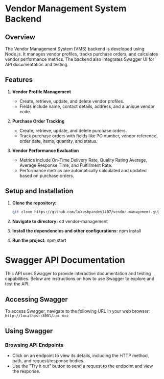 # Vendor Management System Backend

## Overview

The Vendor Management System (VMS) backend is developed using Node.js. It manages vendor profiles, tracks purchase orders, and calculates vendor performance metrics. The backend also integrates Swagger UI for API documentation and testing.

## Features

1. **Vendor Profile Management**
   - Create, retrieve, update, and delete vendor profiles.
   - Fields include name, contact details, address, and a unique vendor code.

2. **Purchase Order Tracking**
   - Create, retrieve, update, and delete purchase orders.
   - Track purchase orders with fields like PO number, vendor reference, order date, items, quantity, and status.

3. **Vendor Performance Evaluation**
   - Metrics include On-Time Delivery Rate, Quality Rating Average, Average Response Time, and Fulfillment Rate.
   - Performance metrics are automatically calculated and updated based on purchase orders.


## Setup and Installation

1. **Clone the repository:**

   ```bash
   git clone https://github.com/lokeshpandey1407/vendor-management.git

2. **Navigate to directory:**
    cd vendor-management
3. **Install the dependencies and other configurations:**
    npm install

4. **Run the project:**
    npm start
    
# Swagger API Documentation

This API uses Swagger to provide interactive documentation and testing capabilities. Below are instructions on how to use Swagger to explore and test the API.

## Accessing Swagger

To access Swagger, navigate to the following URL in your web browser:
`http://localhost:3001/api-doc`

## Using Swagger

### Browsing API Endpoints

* Click on an endpoint to view its details, including the HTTP method, path, and request/response bodies.
* Use the "Try it out" button to send a request to the endpoint and view the response.

